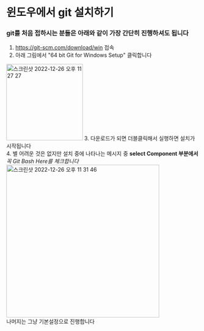 # 윈도우에서 git  설치하기
### git를 처음 접하시는 분들은 아래와 같이 가장 간단히 진행하셔도 됩니다 
1. https://git-scm.com/download/win 접속
2. 아래 그림에서 "64 bit Git for Windows Setup" 클릭합니다
<img width="200" alt="스크린샷 2022-12-26 오후 11 27 27" src="https://user-images.githubusercontent.com/48478079/209558657-bff2edb2-dcdb-44f6-ae88-0c0cb4e6bb6b.png">
3. 다운로드가 되면 더블클릭해서 실행하면 설치가 시작됩니다 <br>
4. 별 어려운 것은 없지만 설치 중에 나타나는 메시지 중 <b> select Component 부분에서 </b>
 <em>꼭 Git Bash Here를 체크합니다</em> <br>
<img width="400" alt="스크린샷 2022-12-26 오후 11 31 46" src="https://user-images.githubusercontent.com/48478079/209559054-bc50f2d7-f5ed-4d0e-8ece-409b462d113a.png">
<br> 나머지는 그냥 기본설정으로 진행합니다
